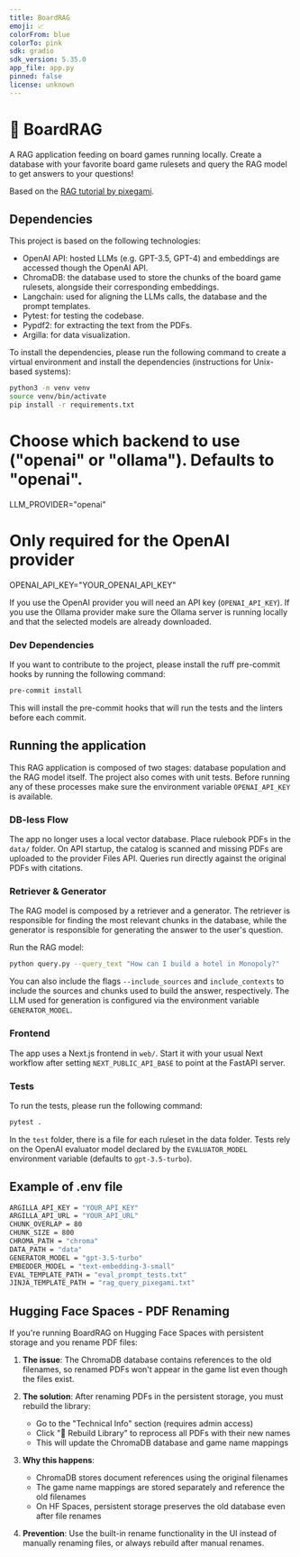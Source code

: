 ```yaml
---
title: BoardRAG
emoji: 📈
colorFrom: blue
colorTo: pink
sdk: gradio
sdk_version: 5.35.0
app_file: app.py
pinned: false
license: unknown
---
```


# 🎲 BoardRAG

A RAG application feeding on board games running locally. Create a database with your favorite board game rulesets and query the RAG model to get answers to your questions!

Based on the [RAG tutorial by pixegami](https://github.com/pixegami/rag-tutorial-v2). 

## Dependencies

This project is based on the following technologies:

-   OpenAI API: hosted LLMs (e.g. GPT-3.5, GPT-4) and embeddings are accessed though the OpenAI API.
-   ChromaDB: the database used to store the chunks of the board game rulesets, alongside their corresponding embeddings.
-   Langchain: used for aligning the LLMs calls, the database and the prompt templates.
-   Pytest: for testing the codebase.
-   Pypdf2: for extracting the text from the PDFs.
-   Argilla: for data visualization.

To install the dependencies, please run the following command to create a virtual environment and install the dependencies (instructions for Unix-based systems):

```bash
python3 -m venv venv
source venv/bin/activate
pip install -r requirements.txt
```

# Choose which backend to use ("openai" or "ollama"). Defaults to "openai".
LLM_PROVIDER="openai"

# Only required for the OpenAI provider
OPENAI_API_KEY="YOUR_OPENAI_API_KEY"

If you use the OpenAI provider you will need an API key (`OPENAI_API_KEY`). If
you use the Ollama provider make sure the Ollama server is running locally and
that the selected models are already downloaded.

### Dev Dependencies

If you want to contribute to the project, please install the ruff pre-commit hooks by running the following command:

```bash
pre-commit install
```

This will install the pre-commit hooks that will run the tests and the linters before each commit.

## Running the application

This RAG application is composed of two stages: database population and the RAG model itself. The project also comes with unit tests. Before running any of these processes make sure the environment variable `OPENAI_API_KEY` is available.

### DB-less Flow

The app no longer uses a local vector database. Place rulebook PDFs in the `data/` folder. On API startup, the catalog is scanned and missing PDFs are uploaded to the provider Files API. Queries run directly against the original PDFs with citations.

### Retriever & Generator

The RAG model is composed by a retriever and a generator. The retriever is responsible for finding the most relevant chunks in the database, while the generator is responsible for generating the answer to the user's question.

Run the RAG model:

```bash
python query.py --query_text "How can I build a hotel in Monopoly?"
```

You can also include the flags `--include_sources` and `include_contexts` to include the sources and chunks used to build the answer, respectively. The LLM used for generation is configured via the environment variable `GENERATOR_MODEL`.

### Frontend

The app uses a Next.js frontend in `web/`. Start it with your usual Next workflow after setting `NEXT_PUBLIC_API_BASE` to point at the FastAPI server.

### Tests

To run the tests, please run the following command:

```bash
pytest .
```

In the `test` folder, there is a file for each ruleset in the data folder. Tests rely on the OpenAI evaluator model declared by the `EVALUATOR_MODEL` environment variable (defaults to `gpt-3.5-turbo`).

## Example of .env file

```bash
ARGILLA_API_KEY = "YOUR_API_KEY"
ARGILLA_API_URL = "YOUR_API_URL"
CHUNK_OVERLAP = 80
CHUNK_SIZE = 800
CHROMA_PATH = "chroma"
DATA_PATH = "data"
GENERATOR_MODEL = "gpt-3.5-turbo"
EMBEDDER_MODEL = "text-embedding-3-small"
EVAL_TEMPLATE_PATH = "eval_prompt_tests.txt"
JINJA_TEMPLATE_PATH = "rag_query_pixegami.txt"
```

## Hugging Face Spaces - PDF Renaming

If you're running BoardRAG on Hugging Face Spaces with persistent storage and you rename PDF files:

1. **The issue**: The ChromaDB database contains references to the old filenames, so renamed PDFs won't appear in the game list even though the files exist.

2. **The solution**: After renaming PDFs in the persistent storage, you must rebuild the library:
   - Go to the "Technical Info" section (requires admin access)
   - Click "🔄 Rebuild Library" to reprocess all PDFs with their new names
   - This will update the ChromaDB database and game name mappings

3. **Why this happens**: 
   - ChromaDB stores document references using the original filenames
   - The game name mappings are stored separately and reference the old filenames
   - On HF Spaces, persistent storage preserves the old database even after file renames

4. **Prevention**: Use the built-in rename functionality in the UI instead of manually renaming files, or always rebuild after manual renames.

